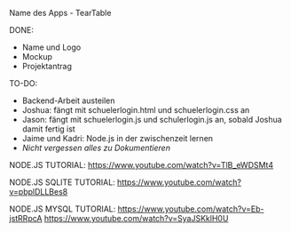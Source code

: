Name des Apps - TearTable

DONE:
- Name und Logo
- Mockup
- Projektantrag

TO-DO:
- Backend-Arbeit austeilen
- Joshua: fängt mit schuelerlogin.html und schuelerlogin.css an
- Jason: fängt mit schuelerlogin.js und schulerlogin.js an, sobald Joshua damit fertig ist
- Jaime und Kadri: Node.js in der zwischenzeit lernen
- *Nicht vergessen alles zu Dokumentieren*

NODE.JS TUTORIAL:
https://www.youtube.com/watch?v=TlB_eWDSMt4

NODE.JS SQLITE TUTORIAL:
https://www.youtube.com/watch?v=pbplDLLBes8

NODE.JS MYSQL TUTORIAL:
https://www.youtube.com/watch?v=Eb-jstRRpcA
https://www.youtube.com/watch?v=SyaJSKklH0U

